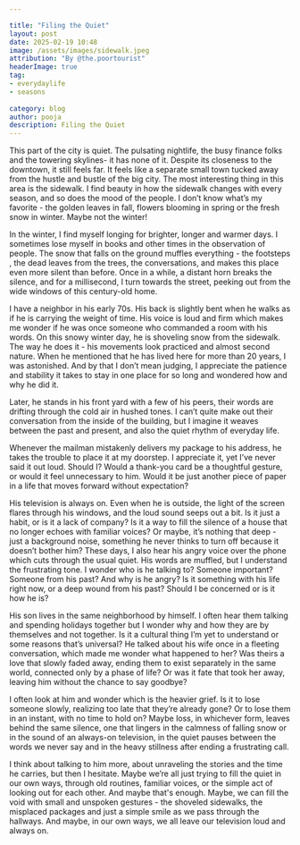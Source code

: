 ```yaml
---

title: "Filing the Quiet"
layout: post
date: 2025-02-19 10:48
image: /assets/images/sidewalk.jpeg
attribution: "By @the.poortourist"
headerImage: true
tag:
- everydaylife
- seasons
  
category: blog
author: pooja
description: Filing the Quiet
---
```



This part of the city is quiet. The pulsating nightlife, the busy finance folks and the towering skylines- it has none of it. Despite its closeness to the downtown, it still feels far. It feels like a separate small town tucked away from the hustle and bustle of the big city. The most interesting thing in this area is the sidewalk. I find beauty in how the sidewalk changes with every season, and so does the mood of the people. I don’t know what’s my favorite - the golden leaves in fall, flowers blooming in spring or the fresh snow in winter. Maybe not the winter! 


In the winter, I find myself longing for brighter, longer and warmer days. I sometimes lose myself in books and other times in the observation of people. The snow that falls on the ground muffles everything - the footsteps , the dead leaves from the trees, the conversations, and makes this place even more silent than before. Once in a while, a distant horn breaks the silence, and for a millisecond, I turn towards the street, peeking out from the wide windows of this century-old home. 

I  have a neighbor in his early 70s. His back is slightly bent when he walks as if he is carrying the weight of time. His voice is loud and firm which makes me wonder if he was once someone who commanded a room with his words. On this snowy winter day, he is shoveling snow from the sidewalk. The way he does it - his movements look practiced and almost second nature. When he mentioned that he has lived here for more than 20 years, I was astonished. And by that I don’t mean judging, I appreciate the patience and stability it takes to stay in one place for so long and wondered how and why he did it. 

Later, he stands in his front yard with a few of his peers, their words are drifting through the cold air in hushed tones. I can’t quite make out their conversation from the inside of the building, but I imagine it weaves between the past and present, and also the quiet rhythm of everyday life.

Whenever the mailman mistakenly delivers my package to his address, he takes the trouble to place it at my doorstep. I appreciate it, yet I’ve never said it out loud. Should I? Would a thank-you card be a thoughtful gesture, or would it feel unnecessary to him. Would it be just another piece of paper in a life that moves forward without expectation? 

His television is always on. Even when he is outside, the light of the screen flares through his windows, and the loud sound seeps out a bit. Is it just a habit, or is it a lack of company? Is it a way to fill the silence of a house that no longer echoes with familiar voices? Or maybe, it’s nothing that deep - just a background noise, something he never thinks to turn off because it doesn’t bother him? 
These days, I also hear his angry voice over the phone which cuts through the usual quiet. His words are muffled, but I understand the frustrating tone. I wonder who is he talking to? Someone important? Someone from his past? And why is he angry? Is it something with his life right now, or a deep wound from his past?  Should I be concerned or is it how he is? 

His son lives in the same neighborhood by himself. I often hear them talking and spending holidays together but I wonder why and how they are by themselves and not together. Is it a cultural thing I’m yet to understand or some reasons that’s universal? He talked about his wife once in a fleeting conversation, which made me wonder what happened to her? Was theirs a love that slowly faded away, ending them to exist separately in the same world, connected only by a phase of life? Or was it fate that took her away, leaving him without the chance to say goodbye?

I often look at him and wonder which is the heavier grief. Is it to lose someone slowly, realizing too late that they’re already gone? Or to lose them in an instant, with no time to hold on? Maybe loss, in whichever form, leaves behind the same silence, one that lingers in the calmness of falling snow or in the sound of an always-on television, in the quiet pauses between the words we never say and in the heavy stillness after ending a frustrating call. 

I think about talking to him more, about unraveling the stories and the time he carries, but then I hesitate. Maybe we’re all just trying to fill the quiet in our own ways, through old routines, familiar voices, or the simple act of looking out for each other. And maybe that's enough. Maybe, we can fill the void with small and unspoken gestures - the shoveled sidewalks, the misplaced packages and just a simple smile as we pass through the hallways. And maybe, in our own ways, we all leave our television loud and always on.
